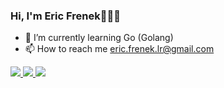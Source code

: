 ### Hi, I'm Eric Frenek👋🧑‍💻
  



- 🌱 I’m currently learning Go (Golang)
- 📫 How to reach me eric.frenek.lr@gmail.com
<p align="left">
  <a href="https://www.facebook.com/Eric lopez">
    <img src="https://img.icons8.com/color/48/000000/facebook.png"/>
  </a>
  <a href="https://twitter.com/TU_USUARIO">
    <img src="https://img.icons8.com/color/48/000000/twitter.png"/>
  </a>
  <a href="https://www.linkedin.com/in/TU_USUARIO/">
    <img src="https://img.icons8.com/color/48/000000/linkedin.png"/>
  </a>
</p>


  
